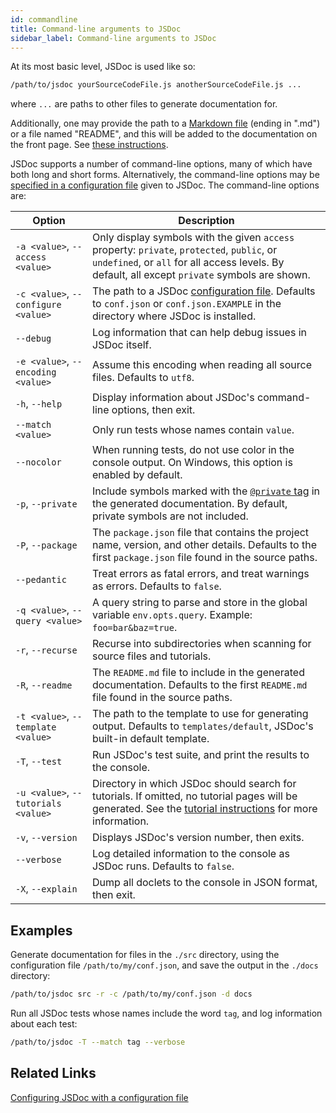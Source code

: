 ```yaml
---
id: commandline
title: Command-line arguments to JSDoc
sidebar_label: Command-line arguments to JSDoc
---
```


At its most basic level, JSDoc is used like so:

```bash
/path/to/jsdoc yourSourceCodeFile.js anotherSourceCodeFile.js ...
```

where `...` are paths to other files to generate documentation for.

Additionally, one may provide the path to a [Markdown file](http://daringfireball.net/projects/markdown/) (ending in ".md") or a file named "README", and this will be added to the documentation on the front page. See [these instructions](./including-readme.md).

JSDoc supports a number of command-line options, many of which have both long and short forms. Alternatively, the command-line options may be [specified in a configuration file](./configuring-jsdoc.md) given to JSDoc. The command-line options are:

| Option                              | Description                                                                                                                                                                                  |
| ----------------------------------- | -------------------------------------------------------------------------------------------------------------------------------------------------------------------------------------------- |
| `-a <value>`, `--access <value>`    | Only display symbols with the given `access` property: `private`, `protected`, `public`, or `undefined`, or `all` for all access levels. By default, all except `private` symbols are shown. |
| `-c <value>`, `--configure <value>` | The path to a JSDoc [configuration file](./configuring-jsdoc.md). Defaults to `conf.json` or `conf.json.EXAMPLE` in the directory where JSDoc is installed.                                  |  | `-d <value>`, `--destination <value>` | The path to the output folder for the generated documentation. For JSDoc's built-in Haruki template, use `console` to dump data to the console. Defaults to `./out`. |
| `--debug`                           | Log information that can help debug issues in JSDoc itself.                                                                                                                                  |
| `-e <value>`, `--encoding <value>`  | Assume this encoding when reading all source files. Defaults to `utf8`.                                                                                                                      |
| `-h`, `--help`                      | Display information about JSDoc's command-line options, then exit.                                                                                                                           |
| `--match <value>`                   | Only run tests whose names contain `value`.                                                                                                                                                  |
| `--nocolor`                         | When running tests, do not use color in the console output. On Windows, this option is enabled by default.                                                                                   |
| `-p`, `--private`                   | Include symbols marked with the [`@private` tag](../tags/private.md) in the generated documentation. By default, private symbols are not included.                                           |
| `-P`, `--package`                   | The `package.json` file that contains the project name, version, and other details. Defaults to the first `package.json` file found in the source paths.                                     |
| `--pedantic`                        | Treat errors as fatal errors, and treat warnings as errors. Defaults to `false`.                                                                                                             |
| `-q <value>`, `--query <value>`     | A query string to parse and store in the global variable `env.opts.query`. Example: `foo=bar&baz=true`.                                                                                      |
| `-r`, `--recurse`                   | Recurse into subdirectories when scanning for source files and tutorials.                                                                                                                    |
| `-R`, `--readme`                    | The `README.md` file to include in the generated documentation. Defaults to the first `README.md` file found in the source paths.                                                            |
| `-t <value>`, `--template <value>`  | The path to the template to use for generating output. Defaults to `templates/default`, JSDoc's built-in default template.                                                                   |
| `-T`, `--test`                      | Run JSDoc's test suite, and print the results to the console.                                                                                                                                |
| `-u <value>`, `--tutorials <value>` | Directory in which JSDoc should search for tutorials. If omitted, no tutorial pages will be generated. See the [tutorial instructions](./tutorials.md) for more information.                 |
| `-v`, `--version`                   | Displays JSDoc's version number, then exits.                                                                                                                                                 |
| `--verbose`                         | Log detailed information to the console as JSDoc runs. Defaults to `false`.                                                                                                                  |
| `-X`, `--explain`                   | Dump all doclets to the console in JSON format, then exit.                                                                                                                                   |

## Examples

Generate documentation for files in the `./src` directory, using the configuration file `/path/to/my/conf.json`, and save the output in the `./docs` directory:

```bash
/path/to/jsdoc src -r -c /path/to/my/conf.json -d docs
```

Run all JSDoc tests whose names include the word `tag`, and log information about each test:

```bash
/path/to/jsdoc -T --match tag --verbose
```

## Related Links

[Configuring JSDoc with a configuration file](./configuring-jsdoc.md)

